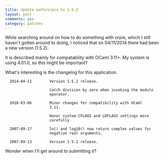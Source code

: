 ```yaml
---
title: Update math/orpie to 1.5.2
layout: post
comments: yes
category: patches
---
```


While searching around on how to do something with orpie, which I still haven't gotten around to doing, I noticed that
on 04/11/2014 there had been a new version (1.5.2).

It is described mainly for compatability with OCaml 3.11+.  My system is using 4.01.0, so this might be important?

What's interesting is the changelog for this application.

      2014-04-11        Version 1.5.2 release.
       
                        Catch division by zero when invoking the modulo
                        operator.
      
      2010-03-06        Minor changes for compatibility with OCaml
                        3.11.
      
                        Honor custom CFLAGS and LDFLAGS settings more
                        carefully.
      
      2007-09-17        ln() and log10() now return complex values for
                        negative real arguments.
      
      2007-09-13        Version 1.5.1 release.

Wonder when I'll get around to submitting it?


